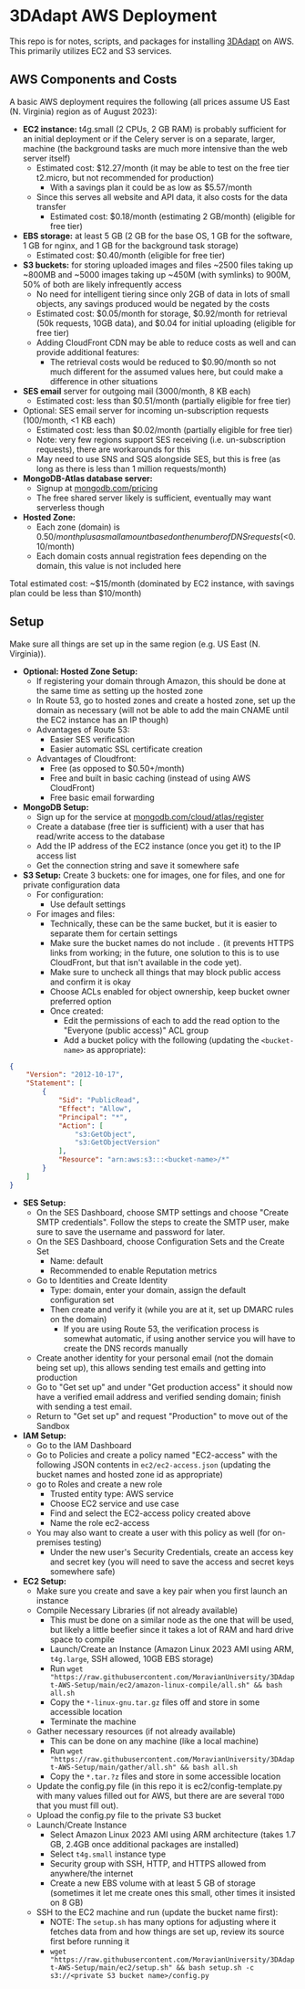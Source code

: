3DAdapt AWS Deployment
======================

This repo is for notes, scripts, and packages for installing [3DAdapt](https://github.com/MoravianUniversity/3DAdapt) on AWS. This primarily utilizes EC2 and S3 services.


AWS Components and Costs
------------------------

A basic AWS deployment requires the following (all prices assume US East (N. Virginia) region as of August 2023):
* **EC2 instance:** t4g.small (2 CPUs, 2 GB RAM) is probably sufficient for an initial deployment or if the Celery server is on a separate, larger, machine (the background tasks are much more intensive than the web server itself)
  * Estimated cost: $12.27/month (it may be able to test on the free tier t2.micro, but not recommended for production)
    * With a savings plan it could be as low as $5.57/month
  * Since this serves all website and API data, it also costs for the data transfer
    * Estimated cost: $0.18/month (estimating 2 GB/month) (eligible for free tier)
* **EBS storage:** at least 5 GB (2 GB for the base OS, 1 GB for the software, 1 GB for nginx, and 1 GB for the background task storage)
  * Estimated cost: $0.40/month (eligible for free tier)
* **S3 buckets:** for storing uploaded images and files
  ~2500 files taking up ~800MB and ~5000 images taking up ~450M (with symlinks) to 900M, 50% of both are likely infrequently access
  * No need for intelligent tiering since only 2GB of data in lots of small objects, any savings produced would be negated by the costs
  * Estimated cost: $0.05/month for storage, $0.92/month for retrieval (50k requests, 10GB data), and $0.04 for initial uploading (eligible for free tier)
  * Adding CloudFront CDN may be able to reduce costs as well and can provide additional features:
    * The retrieval costs would be reduced to $0.90/month so not much different for the assumed values here, but could make a difference in other situations
* **SES email** server for outgoing mail (3000/month, 8 KB each)
  * Estimated cost: less than $0.51/month (partially eligible for free tier)
* Optional: SES email server for incoming un-subscription requests (100/month, <1 KB each)
  * Estimated cost: less than $0.02/month (partially eligible for free tier)
  * Note: very few regions support SES receiving (i.e. un-subscription requests), there are workarounds for this
  * May need to use SNS and SQS alongside SES, but this is free (as long as there is less than 1 million requests/month)
* **MongoDB-Atlas database server:**
  * Signup at [mongodb.com/pricing](https://www.mongodb.com/pricing)
  * The free shared server likely is sufficient, eventually may want serverless though
* **Hosted Zone:**
  * Each zone (domain) is $0.50/month plus a small amount based on the number of DNS requests (<$0.10/month)
  * Each domain costs annual registration fees depending on the domain, this value is not included here

Total estimated cost: ~$15/month (dominated by EC2 instance, with savings plan could be less than $10/month)

Setup
-----
Make sure all things are set up in the same region (e.g. US East (N. Virginia)).

* **Optional: Hosted Zone Setup:**
  * If registering your domain through Amazon, this should be done at the same time as setting up the hosted zone
  * In Route 53, go to hosted zones and create a hosted zone, set up the domain as necessary (will not be able to add the main CNAME until the EC2 instance has an IP though)
  * Advantages of Route 53:
    * Easier SES verification
    * Easier automatic SSL certificate creation
  * Advantages of Cloudfront:
    * Free (as opposed to $0.50+/month)
    * Free and built in basic caching (instead of using AWS CloudFront)
    * Free basic email forwarding
* **MongoDB Setup:**
  * Sign up for the service at [mongodb.com/cloud/atlas/register](https://www.mongodb.com/cloud/atlas/register)
  * Create a database (free tier is sufficient) with a user that has read/write access to the database
  * Add the IP address of the EC2 instance (once you get it) to the IP access list
  * Get the connection string and save it somewhere safe
* **S3 Setup:** Create 3 buckets: one for images, one for files, and one for private configuration data
  * For configuration:
    * Use default settings
  * For images and files:
    * Technically, these can be the same bucket, but it is easier to separate them for certain settings
    * Make sure the bucket names do not include `.` (it prevents HTTPS links from working; in the future, one solution to this is to use CloudFront, but that isn't available in the code yet).
    * Make sure to uncheck all things that may block public access and confirm it is okay
    * Choose ACLs enabled for object ownership, keep bucket owner preferred option
    * Once created:
      * Edit the permissions of each to add the read option to the "Everyone (public access)" ACL group
      * Add a bucket policy with the following (updating the `<bucket-name>` as appropriate):
```json
{
    "Version": "2012-10-17",
    "Statement": [
        {
            "Sid": "PublicRead",
            "Effect": "Allow",
            "Principal": "*",
            "Action": [
                "s3:GetObject",
                "s3:GetObjectVersion"
            ],
            "Resource": "arn:aws:s3:::<bucket-name>/*"
        }
    ]
}
```
* **SES Setup:**
  * On the SES Dashboard, choose SMTP settings and choose "Create SMTP credentials". Follow the steps to create the SMTP user, make sure to save the username and password for later.
  * On the SES Dashboard, choose Configuration Sets and the Create Set
    * Name: default
    * Recommended to enable Reputation metrics
  * Go to Identities and Create Identity
    * Type: domain, enter your domain, assign the default configuration set
    * Then create and verify it (while you are at it, set up DMARC rules on the domain)
      * If you are using Route 53, the verification process is somewhat automatic, if using another service you will have to create the DNS records manually
  * Create another identity for your personal email (not the domain being set up), this allows sending test emails and getting into production
  * Go to "Get set up" and under "Get production access" it should now have a verified email address and verified sending domain; finish with sending a test email.
  * Return to "Get set up" and request "Production" to move out of the Sandbox
* **IAM Setup:**
  * Go to the IAM Dashboard
  * Go to Policies and create a policy named "EC2-access" with the following JSON contents in `ec2/ec2-access.json` (updating the bucket names and hosted zone id as appropriate)
  * go to Roles and create a new role
    * Trusted entity type: AWS service
    * Choose EC2 service and use case
    * Find and select the EC2-access policy created above
    * Name the role ec2-access
  * You may also want to create a user with this policy as well (for on-premises testing)
    * Under the new user's Security Credentials, create an access key and secret key (you will need to save the access and secret keys somewhere safe)
* **EC2 Setup:**
  * Make sure you create and save a key pair when you first launch an instance
  * Compile Necessary Libraries (if not already available)
    * This must be done on a similar node as the one that will be used, but likely a little beefier since it takes a lot of RAM and hard drive space to compile
    * Launch/Create an Instance (Amazon Linux 2023 AMI using ARM, `t4g.large`, SSH allowed, 10GB EBS storage)
    * Run `wget "https://raw.githubusercontent.com/MoravianUniversity/3DAdapt-AWS-Setup/main/ec2/amazon-linux-compile/all.sh" && bash all.sh`
    * Copy the `*-linux-gnu.tar.gz` files off and store in some accessible location
    * Terminate the machine
  * Gather necessary resources (if not already available)
    * This can be done on any machine (like a local machine)
    * Run `wget "https://raw.githubusercontent.com/MoravianUniversity/3DAdapt-AWS-Setup/main/gather/all.sh" && bash all.sh`
    * Copy the `*.tar.?z` files and store in some accessible location
  * Update the config.py file (in this repo it is ec2/config-template.py with many values filled out for AWS, but there are are several `TODO` that you must fill out).
  * Upload the config.py file to the private S3 bucket
  * Launch/Create Instance
    * Select Amazon Linux 2023 AMI using ARM architecture (takes 1.7 GB, 2.4GB once additional packages are installed)
    * Select `t4g.small` instance type
    * Security group with SSH, HTTP, and HTTPS allowed from anywhere/the internet
    * Create a new EBS volume with at least 5 GB of storage (sometimes it let me create ones this small, other times it insisted on 8 GB)
  * SSH to the EC2 machine and run (update the bucket name first):
    * NOTE: The `setup.sh` has many options for adjusting where it fetches data from and how things are set up, review its source first before running it
    * `wget "https://raw.githubusercontent.com/MoravianUniversity/3DAdapt-AWS-Setup/main/ec2/setup.sh" && bash setup.sh -c s3://<private S3 bucket name>/config.py`
